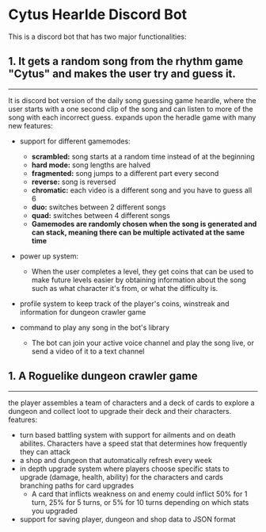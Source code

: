 # Cytus Hearlde Discord Bot

This is a discord bot that has two major functionalities:

## 1. It gets a random song from the rhythm game "Cytus" and makes the user try and guess it. 
---
 It is discord bot version of the daily song guessing game heardle, where the user starts with a one second clip of the song and can listen to more of the song with each incorrect guess.
 expands upon the heradle game with many new features:

 - support for different gamemodes:
   - **scrambled:** song starts at a random time instead of at the beginning
   - **hard mode:** song lengths are halved
   - **fragmented:** song jumps to a different part every second
   - **reverse:** song is reversed
   - **chromatic:** each video is a different song and you have to guess all 6
   - **duo:** switches between 2 different songs
   - **quad:** switches between 4 different songs
   - **Gamemodes are randomly chosen when the song is generated and can stack, meaning there can be multiple activated at the same time**
- power up system:
   - When the user completes a level, they get coins that can be used to make future levels easier by obtaining information about the song
   such as what character it's from, or what the difficulty is.

- profile system to keep track of the player's coins, winstreak and information for dungeon crawler game
- command to play any song in the bot's library
   - The bot can join your active voice channel and play the song live, or send a video of it to a text channel
 
## 1. A Roguelike dungeon crawler game
---

 the player assembles a team of characters and a deck of cards to explore a dungeon and collect loot to upgrade their deck and their characters.
 features:
   - turn based battling system with support for ailments and on death abilites. Characters have a speed stat that determines how frequently they can attack
   - a shop and dungeon that automatically refresh every week
   - in depth upgrade system where players choose specific stats to upgrade (damage, health, ability) for the characters and cards
   branching paths for card upgrades
      - A card that inflicts weakness on and enemy could inflict 50% for 1 turn, 25% for 5 turns, or 5% for 10 turns depending on which stats you upgraded
   - support for saving player, dungeon and shop data to JSON format
